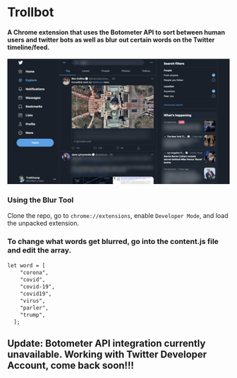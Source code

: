 # Trollbot

#### A Chrome extension that uses the Botometer API to sort between human users and twitter bots as well as blur out certain words on the Twitter timeline/feed.

![BlurTool](demo.png)

### Using the Blur Tool

Clone the repo, go to `chrome://extensions`, enable `Developer Mode`, and load the unpacked extension.

### To change what words get blurred, go into the content.js file and edit the array.

```
let word = [
    "corona",
    "covid",
    "covid-19",
    "covid19",
    "virus",
    "parler",
    "trump",
  ];
```

## Update: Botometer API integration currently unavailable. Working with Twitter Developer Account, come back soon!!!
